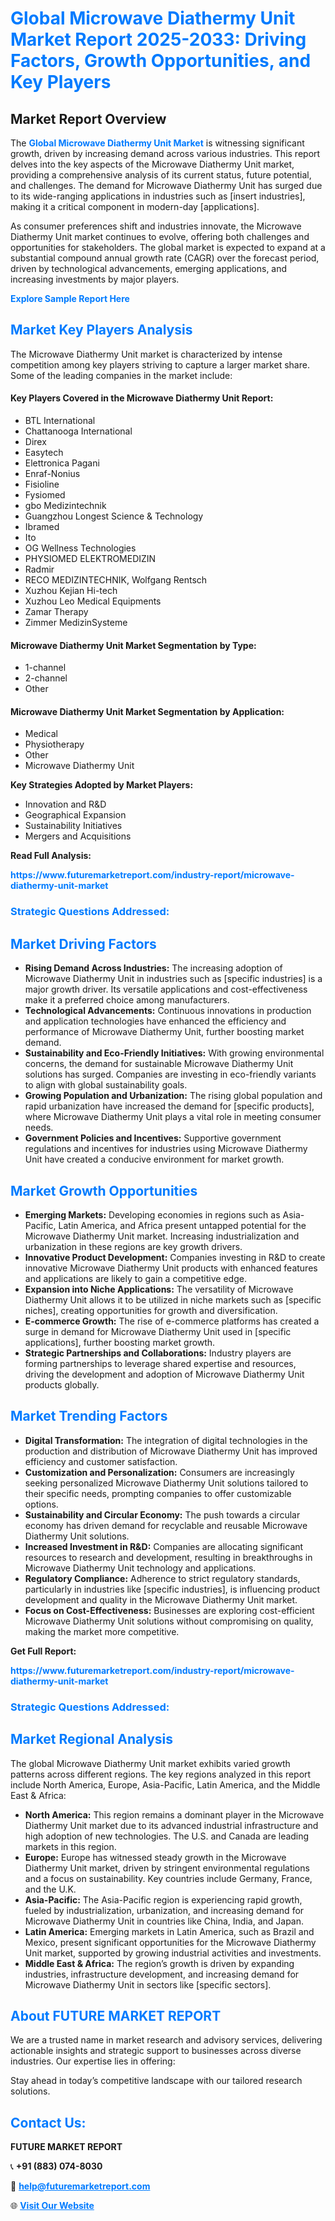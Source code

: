 <h1 style="color: #007BFF;">Global Microwave Diathermy Unit Market Report 2025-2033: Driving Factors, Growth Opportunities, and Key Players</h1>

<section id="overview">
<h2>Market Report Overview</h2>
<p>The <a href="https://www.futuremarketreport.com/industry-report/microwave-diathermy-unit-market" style="color: #007BFF; text-decoration: none;"><strong>Global Microwave Diathermy Unit Market</strong></a> is witnessing significant growth, driven by increasing demand across various industries. This report delves into the key aspects of the Microwave Diathermy Unit market, providing a comprehensive analysis of its current status, future potential, and challenges. The demand for Microwave Diathermy Unit has surged due to its wide-ranging applications in industries such as [insert industries], making it a critical component in modern-day [applications].</p>
<p>As consumer preferences shift and industries innovate, the Microwave Diathermy Unit market continues to evolve, offering both challenges and opportunities for stakeholders. The global market is expected to expand at a substantial compound annual growth rate (CAGR) over the forecast period, driven by technological advancements, emerging applications, and increasing investments by major players.</p>
</section>

<section id="overview">
<p><a href="https://www.futuremarketreport.com/request-sample/reportId=112876" style="color: #007BFF; text-decoration: none;"><strong>Explore Sample Report Here</strong></a></p>
</section>

<section id="key-players">
<h2 style="color: #007BFF;">Market Key Players Analysis</h2>
<p>The Microwave Diathermy Unit market is characterized by intense competition among key players striving to capture a larger market share. Some of the leading companies in the market include:</p>
<h4>Key Players Covered in the Microwave Diathermy Unit Report:</h4>
<ul><li>BTL International</li><li>Chattanooga International</li><li>Direx</li><li>Easytech</li><li>Elettronica Pagani</li><li>Enraf-Nonius</li><li>Fisioline</li><li>Fysiomed</li><li>gbo Medizintechnik</li><li>Guangzhou Longest Science &amp; Technology</li><li>Ibramed</li><li>Ito</li><li>OG Wellness Technologies</li><li>PHYSIOMED ELEKTROMEDIZIN</li><li>Radmir</li><li>RECO MEDIZINTECHNIK, Wolfgang Rentsch</li><li>Xuzhou Kejian Hi-tech</li><li>Xuzhou Leo Medical Equipments</li><li>Zamar Therapy</li><li>Zimmer MedizinSysteme</li></ul>
<h4>Microwave Diathermy Unit Market Segmentation by Type:</h4>
<ul><li>1-channel</li><li>2-channel</li><li>Other</li></ul>

<h4>Microwave Diathermy Unit Market Segmentation by Application:</h4>
<ul><li>Medical</li><li>Physiotherapy</li><li>Other</li><li>Microwave Diathermy Unit</li></ul>
<p><strong>Key Strategies Adopted by Market Players:</strong></p>
<ul>
<li>Innovation and R&D</li>
<li>Geographical Expansion</li>
<li>Sustainability Initiatives</li>
<li>Mergers and Acquisitions</li>
</ul>
</section>

<section>
<p><strong>Read Full Analysis: </strong></p><a href="https://www.futuremarketreport.com/industry-report/microwave-diathermy-unit-market" style="color: #007BFF; text-decoration: none;"><strong>https://www.futuremarketreport.com/industry-report/microwave-diathermy-unit-market</strong></a>
<h3 style="color: #007BFF;">Strategic Questions Addressed:</h3>
</section>

<section id="driving-factors">
<h2 style="color: #007BFF;">Market Driving Factors</h2>
<ul>
<li><strong>Rising Demand Across Industries:</strong> The increasing adoption of Microwave Diathermy Unit in industries such as [specific industries] is a major growth driver. Its versatile applications and cost-effectiveness make it a preferred choice among manufacturers.</li>
<li><strong>Technological Advancements:</strong> Continuous innovations in production and application technologies have enhanced the efficiency and performance of Microwave Diathermy Unit, further boosting market demand.</li>
<li><strong>Sustainability and Eco-Friendly Initiatives:</strong> With growing environmental concerns, the demand for sustainable Microwave Diathermy Unit solutions has surged. Companies are investing in eco-friendly variants to align with global sustainability goals.</li>
<li><strong>Growing Population and Urbanization:</strong> The rising global population and rapid urbanization have increased the demand for [specific products], where Microwave Diathermy Unit plays a vital role in meeting consumer needs.</li>
<li><strong>Government Policies and Incentives:</strong> Supportive government regulations and incentives for industries using Microwave Diathermy Unit have created a conducive environment for market growth.</li>
</ul>
</section>

<section id="growth-opportunities">
<h2 style="color: #007BFF;">Market Growth Opportunities</h2>
<ul>
<li><strong>Emerging Markets:</strong> Developing economies in regions such as Asia-Pacific, Latin America, and Africa present untapped potential for the Microwave Diathermy Unit market. Increasing industrialization and urbanization in these regions are key growth drivers.</li>
<li><strong>Innovative Product Development:</strong> Companies investing in R&D to create innovative Microwave Diathermy Unit products with enhanced features and applications are likely to gain a competitive edge.</li>
<li><strong>Expansion into Niche Applications:</strong> The versatility of Microwave Diathermy Unit allows it to be utilized in niche markets such as [specific niches], creating opportunities for growth and diversification.</li>
<li><strong>E-commerce Growth:</strong> The rise of e-commerce platforms has created a surge in demand for Microwave Diathermy Unit used in [specific applications], further boosting market growth.</li>
<li><strong>Strategic Partnerships and Collaborations:</strong> Industry players are forming partnerships to leverage shared expertise and resources, driving the development and adoption of Microwave Diathermy Unit products globally.</li>
</ul>
</section>

<section id="trending-factors">
<h2 style="color: #007BFF;">Market Trending Factors</h2>
<ul>
<li><strong>Digital Transformation:</strong> The integration of digital technologies in the production and distribution of Microwave Diathermy Unit has improved efficiency and customer satisfaction.</li>
<li><strong>Customization and Personalization:</strong> Consumers are increasingly seeking personalized Microwave Diathermy Unit solutions tailored to their specific needs, prompting companies to offer customizable options.</li>
<li><strong>Sustainability and Circular Economy:</strong> The push towards a circular economy has driven demand for recyclable and reusable Microwave Diathermy Unit solutions.</li>
<li><strong>Increased Investment in R&D:</strong> Companies are allocating significant resources to research and development, resulting in breakthroughs in Microwave Diathermy Unit technology and applications.</li>
<li><strong>Regulatory Compliance:</strong> Adherence to strict regulatory standards, particularly in industries like [specific industries], is influencing product development and quality in the Microwave Diathermy Unit market.</li>
<li><strong>Focus on Cost-Effectiveness:</strong> Businesses are exploring cost-efficient Microwave Diathermy Unit solutions without compromising on quality, making the market more competitive.</li>
</ul>
</section>

<section>
<p><strong>Get Full Report: </strong></p><a href="https://www.futuremarketreport.com/industry-report/microwave-diathermy-unit-market" style="color: #007BFF; text-decoration: none;"><strong>https://www.futuremarketreport.com/industry-report/microwave-diathermy-unit-market</strong></a>
<h3 style="color: #007BFF;">Strategic Questions Addressed:</h3>
</section>


<section id="regional-analysis">
<h2 style="color: #007BFF;">Market Regional Analysis</h2>
<p>The global Microwave Diathermy Unit market exhibits varied growth patterns across different regions. The key regions analyzed in this report include North America, Europe, Asia-Pacific, Latin America, and the Middle East & Africa:</p>
<ul>
<li><strong>North America:</strong> This region remains a dominant player in the Microwave Diathermy Unit market due to its advanced industrial infrastructure and high adoption of new technologies. The U.S. and Canada are leading markets in this region.</li>
<li><strong>Europe:</strong> Europe has witnessed steady growth in the Microwave Diathermy Unit market, driven by stringent environmental regulations and a focus on sustainability. Key countries include Germany, France, and the U.K.</li>
<li><strong>Asia-Pacific:</strong> The Asia-Pacific region is experiencing rapid growth, fueled by industrialization, urbanization, and increasing demand for Microwave Diathermy Unit in countries like China, India, and Japan.</li>
<li><strong>Latin America:</strong> Emerging markets in Latin America, such as Brazil and Mexico, present significant opportunities for the Microwave Diathermy Unit market, supported by growing industrial activities and investments.</li>
<li><strong>Middle East & Africa:</strong> The region’s growth is driven by expanding industries, infrastructure development, and increasing demand for Microwave Diathermy Unit in sectors like [specific sectors].</li>
</ul>
</section>

<footer>
<h2 style="color: #007BFF;">About FUTURE MARKET REPORT</h2>
<p>We are a trusted name in market research and advisory services, delivering actionable insights and strategic support to businesses across diverse industries. Our expertise lies in offering:</p>

<p>Stay ahead in today’s competitive landscape with our tailored research solutions.</p>

<h2 style="color: #007BFF;">Contact Us:</h2>
<p><strong>FUTURE MARKET REPORT</strong></p>
<p>📞 <strong>+91 (883) 074-8030</strong></p>
<p>📧 <strong><a href="mailto:help@futuremarketreport.com" style="color: #007BFF;">help@futuremarketreport.com</a></strong></p>
<p>🌐 <strong><a href="https://www.futuremarketreport.com/" style="color: #007BFF;">Visit Our Website</a></strong></p>
</footer>